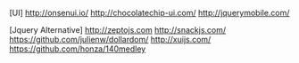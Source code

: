 

[UI]
http://onsenui.io/ 
http://chocolatechip-ui.com/ 
http://jquerymobile.com/

[Jquery Alternative]
http://zeptojs.com
http://snackjs.com/
https://github.com/julienw/dollardom/
http://xuijs.com/
https://github.com/honza/140medley

